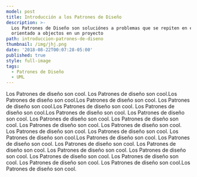 ```yaml
---
model: post
title: Introducción a los Patrones de Diseño
description: >-
  Los Patrones de Diseño son soluciónes a problemas que se repiten en el diseño
  orientado a objectos en un proyecto
path: introduccion-patrones-de-diseno
thumbnail: /img/jhj.png
date: '2018-08-22T00:07:28-05:00'
published: true
style: full-image
tags:
  - Patrones de Diseño
  - UML
---
```

Los Patrones de diseño son cool.
Los Patrones de diseño son cool.Los Patrones de diseño son cool.Los Patrones de diseño son cool.
Los Patrones de diseño son cool.Los Patrones de diseño son cool.
Los Patrones de diseño son cool.Los Patrones de diseño son cool.
Los Patrones de diseño son cool.
Los Patrones de diseño son cool.
Los Patrones de diseño son cool.
Los Patrones de diseño son cool.
Los Patrones de diseño son cool.
Los Patrones de diseño son cool.
Los Patrones de diseño son cool.
Los Patrones de diseño son cool.Los Patrones de diseño son cool.
Los Patrones de diseño son cool.
Los Patrones de diseño son cool.
Los Patrones de diseño son cool.
Los Patrones de diseño son cool.
Los Patrones de diseño son cool.
Los Patrones de diseño son cool.
Los Patrones de diseño son cool.
Los Patrones de diseño son cool.
Los Patrones de diseño son cool.Los Patrones de diseño son cool.
